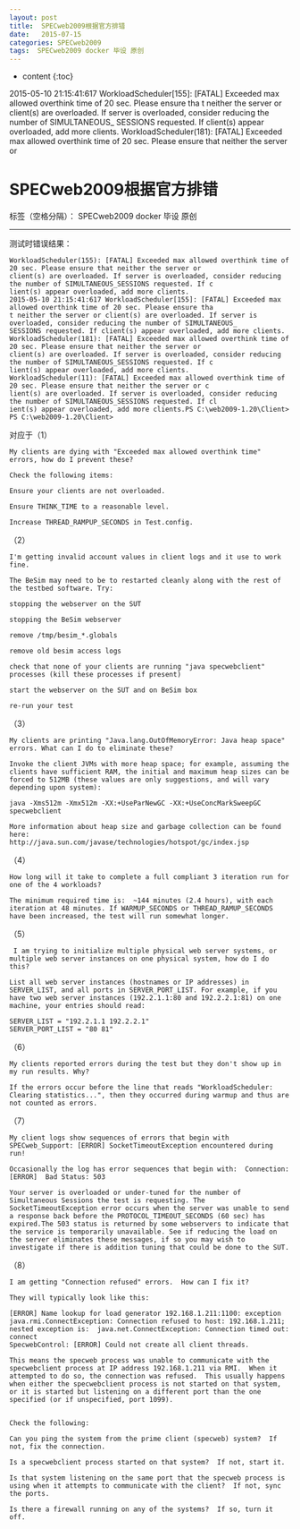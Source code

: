 ```yaml
---
layout: post
title:  SPECweb2009根据官方排错
date:   2015-07-15
categories: SPECweb2009
tags:  SPECweb2009 docker 毕设 原创
---
```


* content
{:toc}

2015-05-10 21:15:41:617 WorkloadScheduler[155]: [FATAL] Exceeded max allowed overthink time of 20 sec. Please ensure tha
t neither the server or client(s) are overloaded. If server is overloaded, consider reducing the number of SIMULTANEOUS_
SESSIONS requested. If client(s) appear overloaded, add more clients.
WorkloadScheduler(181): [FATAL] Exceeded max allowed overthink time of 20 sec. Please ensure that neither the server or





# SPECweb2009根据官方排错

标签（空格分隔）： SPECweb2009 docker 毕设 原创

---
测试时错误结果：
```
WorkloadScheduler(155): [FATAL] Exceeded max allowed overthink time of 20 sec. Please ensure that neither the server or
client(s) are overloaded. If server is overloaded, consider reducing the number of SIMULTANEOUS_SESSIONS requested. If c
lient(s) appear overloaded, add more clients.
2015-05-10 21:15:41:617 WorkloadScheduler[155]: [FATAL] Exceeded max allowed overthink time of 20 sec. Please ensure tha
t neither the server or client(s) are overloaded. If server is overloaded, consider reducing the number of SIMULTANEOUS_
SESSIONS requested. If client(s) appear overloaded, add more clients.
WorkloadScheduler(181): [FATAL] Exceeded max allowed overthink time of 20 sec. Please ensure that neither the server or
client(s) are overloaded. If server is overloaded, consider reducing the number of SIMULTANEOUS_SESSIONS requested. If c
lient(s) appear overloaded, add more clients.
WorkloadScheduler(11): [FATAL] Exceeded max allowed overthink time of 20 sec. Please ensure that neither the server or c
lient(s) are overloaded. If server is overloaded, consider reducing the number of SIMULTANEOUS_SESSIONS requested. If cl
ient(s) appear overloaded, add more clients.PS C:\web2009-1.20\Client>
PS C:\web2009-1.20\Client>
```

对应于（1）

    My clients are dying with "Exceeded max allowed overthink time" errors, how do I prevent these?
```
Check the following items:

Ensure your clients are not overloaded.

Ensure THINK_TIME to a reasonable level.

Increase THREAD_RAMPUP_SECONDS in Test.config.
```

（2）

    I'm getting invalid account values in client logs and it use to work fine.

    The BeSim may need to be to restarted cleanly along with the rest of the testbed software. Try:
```
stopping the webserver on the SUT

stopping the BeSim webserver

remove /tmp/besim_*.globals

remove old besim access logs

check that none of your clients are running "java specwebclient" processes (kill these processes if present)

start the webserver on the SUT and on BeSim box

re-run your test
```
（3）
  
    My clients are printing "Java.lang.OutOfMemoryError: Java heap space" errors. What can I do to eliminate these?
```
Invoke the client JVMs with more heap space; for example, assuming the clients have sufficient RAM, the initial and maximum heap sizes can be forced to 512MB (these values are only suggestions, and will vary depending upon system):

java -Xms512m -Xmx512m -XX:+UseParNewGC -XX:+UseConcMarkSweepGC specwebclient 

More information about heap size and garbage collection can be found here:
http://java.sun.com/javase/technologies/hotspot/gc/index.jsp
```

（4）

    How long will it take to complete a full compliant 3 iteration run for one of the 4 workloads?
```
The minimum required time is:  ~144 minutes (2.4 hours), with each iteration at 48 minutes. If WARMUP_SECONDS or THREAD_RAMUP_SECONDS have been increased, the test will run somewhat longer.
```
（5）

     I am trying to initialize multiple physical web server systems, or multiple web server instances on one physical system, how do I do this?
```
List all web server instances (hostnames or IP addresses) in SERVER_LIST, and all ports in SERVER_PORT_LIST. For example, if you have two web server instances (192.2.1.1:80 and 192.2.2.1:81) on one machine, your entries should read:

SERVER_LIST = "192.2.1.1 192.2.2.1"
SERVER_PORT_LIST = "80 81"
```
（6）

    My clients reported errors during the test but they don't show up in my run results. Why?
```
If the errors occur before the line that reads "WorkloadScheduler: Clearing statistics...", then they occurred during warmup and thus are not counted as errors.
```
（7）

    My client logs show sequences of errors that begin with SPECweb_Support: [ERROR] SocketTimeoutException encountered during run!
```
Occasionally the log has error sequences that begin with:  Connection: [ERROR]  Bad Status: 503

Your server is overloaded or under-tuned for the number of Simultaneous Sessions the test is requesting. The SocketTimeoutException error occurs when the server was unable to send a response back before the PROTOCOL_TIMEOUT_SECONDS (60 sec) has expired.The 503 status is returned by some webservers to indicate that the service is temporarily unavailable. See if reducing the load on the server eliminates these messages, if so you may wish to investigate if there is addition tuning that could be done to the SUT.
```

（8）

    I am getting "Connection refused" errors.  How can I fix it?

    They will typically look like this:

    [ERROR] Name lookup for load generator 192.168.1.211:1100: exception java.rmi.ConnectException: Connection refused to host: 192.168.1.211; nested exception is:  java.net.ConnectException: Connection timed out: connect
    SpecwebControl: [ERROR] Could not create all client threads.
```
This means the specweb process was unable to communicate with the specwebclient process at IP address 192.168.1.211 via RMI.  When it attempted to do so, the connection was refused.  This usually happens when either the specwebclient process is not started on that system, or it is started but listening on a different port than the one specified (or if unspecified, port 1099).


Check the following:

Can you ping the system from the prime client (specweb) system?  If not, fix the connection.

Is a specwebclient process started on that system?  If not, start it.

Is that system listening on the same port that the specweb process is using when it attempts to communicate with the client?  If not, sync the ports.

Is there a firewall running on any of the systems?  If so, turn it off.
```





